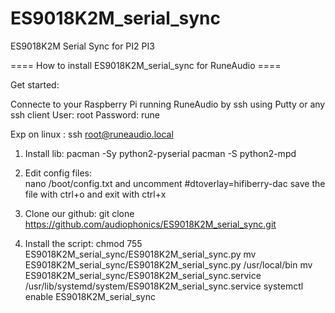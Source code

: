 # ES9018K2M_serial_sync
ES9018K2M Serial Sync for PI2 PI3 

==== How to install ES9018K2M_serial_sync for RuneAudio ====

Get started:

Connecte to your Raspberry Pi running RuneAudio by ssh using Putty or any ssh client
User: root
Password: rune

Exp on linux : ssh root@runeaudio.local

1. Install lib:
	pacman -Sy python2-pyserial pacman -S python2-mpd

2. Edit config files:  
	nano /boot/config.txt and uncomment #dtoverlay=hifiberry-dac
	save the file with ctrl+o and exit with ctrl+x

3. Clone our github:
	git clone https://github.com/audiophonics/ES9018K2M_serial_sync.git

4. Install the script:
	chmod 755 ES9018K2M_serial_sync/ES9018K2M_serial_sync.py
	mv ES9018K2M_serial_sync/ES9018K2M_serial_sync.py /usr/local/bin
	mv ES9018K2M_serial_sync/ES9018K2M_serial_sync.service /usr/lib/systemd/system/ES9018K2M_serial_sync.service
	systemctl enable ES9018K2M_serial_sync
